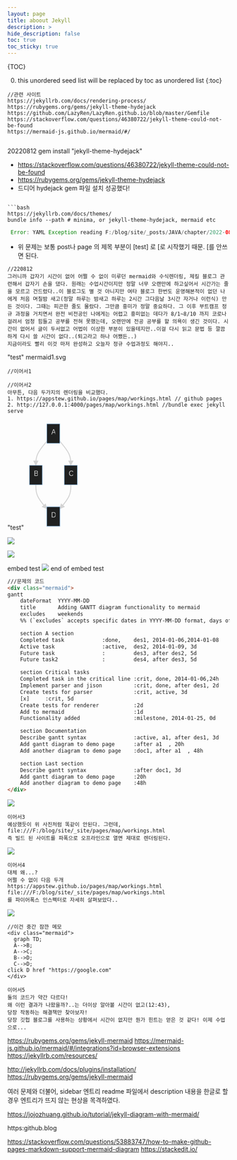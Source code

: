 ```yaml
---
layout: page
title: aboout Jekyll
description: >
hide_description: false
toc: true
toc_sticky: true
---
```

{TOC}

0. this unordered seed list will be replaced by toc as unordered list
   {:toc}


```
//관련 사이트
https://jekyllrb.com/docs/rendering-process/
https://rubygems.org/gems/jekyll-theme-hydejack
https://github.com/LazyRen/LazyRen.github.io/blob/master/Gemfile
https://stackoverflow.com/questions/46380722/jekyll-theme-could-not-be-found
https://mermaid-js.github.io/mermaid/#/


```
20220812
gem install "jekyll-theme-hydejack"
- https://stackoverflow.com/questions/46380722/jekyll-theme-could-not-be-found
- https://rubygems.org/gems/jekyll-theme-hydejack
- 드디어 hydejack gem 파일 설치 성공했다!

```

```bash
https://jekyllrb.com/docs/themes/
bundle info --path # minima, or jekyll-theme-hydejack, mermaid etc
```

```java
 Error: YAML Exception reading F:/blog/site/_posts/JAVA/chapter/2022-08-08-spring.basic.md: (<unknown>): did not find expected key while parsing a block mapping at line 2 column 1
 ```
 - 위 문제는 보통 post나 page 의 제목 부분이 [test] 로 [로 시작했기 때문. [를 안쓰면 된다.

```
//220812
그러니까 갑자기 시간이 없어 어쩔 수 없이 미루던 mermaid와 수식렌더링, 제킬 블로그 관련해서 갑자기 손을 댔다. 원래는 수업시간이지만 정말 너무 오랜만에 하고싶어서 시간가는 줄을 모르고 건드렸다..이 블로그도 별 것 아니지만 여타 블로그 한번도 운영해본적이 없던 나에게 처음 며칠밤 새고(정말 하루는 밤새고 하루는 2시간 그다음날 3시간 자거나 이런식) 만든 것이다. 그때는 피곤한 줄도 몰랐다. 그만큼 흥미가 정말 중요하다. 그 이후 부트캠프 정규 과정을 거치면서 완전 비전공인 나에게는 어렵고 흥미없는 데다가 8/1~8/10 까지 코로나 걸려서 엄청 힘들고 공부를 전혀 못했는데, 오랜만에 전공 공부를 할 의욕이 생긴 것이다. 시간이 없어서 글이 두서없고 어법이 이상한 부분이 있을테지만..이걸 다시 읽고 문법 등 깔끔하게 다시 쓸 시간이 없다..(퇴고라고 하나 어쨌든..)
지금이라도 빨리 이것 마저 완성하고 오늘자 정규 수업과정도 해야지..
```

<div>
"test"
mermaid1.svg
</div>

```
//이어서1
```
```
//이어서2
아무튼, 다음 두가지의 렌더링을 비교했다.
1. https://appstew.github.io/pages/map/workings.html // github pages
2. http://127.0.0.1:4000/pages/map/workings.html //bundle exec jekyll serve
```

<div> "test"
<svg viewBox="0 0 124.61666870117188 248" style="max-width: 124.61666870117188px;" height="248" aria-labelledby="chart-title-graph-div chart-desc-graph-div" role="img" xmlns="http://www.w3.org/2000/svg" width="100%" id="graph-div" xmlns:xlink="http://www.w3.org/1999/xlink"><style>@import url("https://cdnjs.cloudflare.com/ajax/libs/font-awesome/5.15.2/css/all.min.css");'</style><title id="chart-title-graph-div"></title><desc id="chart-desc-graph-div"></desc><style>#graph-div {font-family:"trebuchet ms",verdana,arial,sans-serif;font-size:16px;fill:#ccc;}#graph-div .error-icon{fill:#a44141;}#graph-div .error-text{fill:#ddd;stroke:#ddd;}#graph-div .edge-thickness-normal{stroke-width:2px;}#graph-div .edge-thickness-thick{stroke-width:3.5px;}#graph-div .edge-pattern-solid{stroke-dasharray:0;}#graph-div .edge-pattern-dashed{stroke-dasharray:3;}#graph-div .edge-pattern-dotted{stroke-dasharray:2;}#graph-div .marker{fill:lightgrey;stroke:lightgrey;}#graph-div .marker.cross{stroke:lightgrey;}#graph-div svg{font-family:"trebuchet ms",verdana,arial,sans-serif;font-size:16px;}#graph-div .label{font-family:"trebuchet ms",verdana,arial,sans-serif;color:#ccc;}#graph-div .cluster-label text{fill:#F9FFFE;}#graph-div .cluster-label span{color:#F9FFFE;}#graph-div .label text,#graph-div span{fill:#ccc;color:#ccc;}#graph-div .node rect,#graph-div .node circle,#graph-div .node ellipse,#graph-div .node polygon,#graph-div .node path{fill:#1f2020;stroke:#81B1DB;stroke-width:1px;}#graph-div .node .label{text-align:center;}#graph-div .node.clickable{cursor:pointer;}#graph-div .arrowheadPath{fill:lightgrey;}#graph-div .edgePath .path{stroke:lightgrey;stroke-width:2.0px;}#graph-div .flowchart-link{stroke:lightgrey;fill:none;}#graph-div .edgeLabel{background-color:hsl(0, 0%, 34.4117647059%);text-align:center;}#graph-div .edgeLabel rect{opacity:0.5;background-color:hsl(0, 0%, 34.4117647059%);fill:hsl(0, 0%, 34.4117647059%);}#graph-div .cluster rect{fill:hsl(180, 1.5873015873%, 28.3529411765%);stroke:rgba(255, 255, 255, 0.25);stroke-width:1px;}#graph-div .cluster text{fill:#F9FFFE;}#graph-div .cluster span{color:#F9FFFE;}#graph-div div.mermaidTooltip{position:absolute;text-align:center;max-width:200px;padding:2px;font-family:"trebuchet ms",verdana,arial,sans-serif;font-size:12px;background:hsl(20, 1.5873015873%, 12.3529411765%);border:1px solid rgba(255, 255, 255, 0.25);border-radius:2px;pointer-events:none;z-index:100;}#graph-div :root{--mermaid-font-family:"trebuchet ms",verdana,arial,sans-serif;}</style><g transform="translate(0, 0)"><g class="output"><g class="clusters"></g><g class="edgePaths"><g id="L-A-B" style="opacity: 1;" class="edgePath LS-A LE-B"><path style="fill:none" marker-end="url(#arrowhead14)" d="M47.462501525878906,47.44289204665813L43.306251525878906,52.369076705548444C39.150001525878906,57.29526136443875,30.837501525878906,67.14763068221937,26.681251525878906,76.24048200777635C22.525001525878906,85.33333333333333,22.525001525878906,93.66666666666667,22.525001525878906,97.83333333333333L22.525001525878906,102" class="path"></path><defs><marker orient="auto" markerHeight="6" markerWidth="8" markerUnits="strokeWidth" refY="5" refX="9" viewBox="0 0 10 10" id="arrowhead14"><path style="stroke-width: 1px; stroke-dasharray: 1px, 0px;" class="arrowheadPath" d="M 0 0 L 10 5 L 0 10 z"></path></marker></defs></g><g id="L-A-C" style="opacity: 1;" class="edgePath LS-A LE-C"><path style="fill:none" marker-end="url(#arrowhead15)" d="M76.89583587646484,47.44289204665813L81.05208587646484,52.369076705548444C85.20833587646484,57.29526136443875,93.52083587646484,67.14763068221937,97.67708587646484,76.24048200777635C101.83333587646484,85.33333333333333,101.83333587646484,93.66666666666667,101.83333587646484,97.83333333333333L101.83333587646484,102" class="path"></path><defs><marker orient="auto" markerHeight="6" markerWidth="8" markerUnits="strokeWidth" refY="5" refX="9" viewBox="0 0 10 10" id="arrowhead15"><path style="stroke-width: 1px; stroke-dasharray: 1px, 0px;" class="arrowheadPath" d="M 0 0 L 10 5 L 0 10 z"></path></marker></defs></g><g id="L-B-D" style="opacity: 1;" class="edgePath LS-B LE-D"><path style="fill:none" marker-end="url(#arrowhead16)" d="M22.525001525878906,146L22.525001525878906,150.16666666666666C22.525001525878906,154.33333333333334,22.525001525878906,162.66666666666666,26.649307250976562,171.7216561222776C30.77361297607422,180.77664557788853,39.02222442626953,190.55329115577703,43.14653015136719,195.4416139447213L47.270835876464844,200.32993673366553" class="path"></path><defs><marker orient="auto" markerHeight="6" markerWidth="8" markerUnits="strokeWidth" refY="5" refX="9" viewBox="0 0 10 10" id="arrowhead16"><path style="stroke-width: 1px; stroke-dasharray: 1px, 0px;" class="arrowheadPath" d="M 0 0 L 10 5 L 0 10 z"></path></marker></defs></g><g id="L-C-D" style="opacity: 1;" class="edgePath LS-C LE-D"><path style="fill:none" marker-end="url(#arrowhead17)" d="M101.83333587646484,146L101.83333587646484,150.16666666666666C101.83333587646484,154.33333333333334,101.83333587646484,162.66666666666666,97.70903015136719,171.7216561222776C93.58472442626953,180.77664557788853,85.33611297607422,190.55329115577703,81.21180725097656,195.4416139447213L77.0875015258789,200.32993673366553" class="path"></path><defs><marker orient="auto" markerHeight="6" markerWidth="8" markerUnits="strokeWidth" refY="5" refX="9" viewBox="0 0 10 10" id="arrowhead17"><path style="stroke-width: 1px; stroke-dasharray: 1px, 0px;" class="arrowheadPath" d="M 0 0 L 10 5 L 0 10 z"></path></marker></defs></g></g><g class="edgeLabels"><g transform="" style="opacity: 1;" class="edgeLabel"><g class="label" transform="translate(0,0)"><rect height="0" width="0" ry="0" rx="0"></rect><foreignObject height="0" width="0"><div style="display: inline-block; white-space: nowrap;" xmlns="http://www.w3.org/1999/xhtml"><span style="" class="edgeLabel L-LS-A' L-LE-B" id="L-L-A-B"></span></div></foreignObject></g></g><g transform="" style="opacity: 1;" class="edgeLabel"><g class="label" transform="translate(0,0)"><rect height="0" width="0" ry="0" rx="0"></rect><foreignObject height="0" width="0"><div style="display: inline-block; white-space: nowrap;" xmlns="http://www.w3.org/1999/xhtml"><span style="" class="edgeLabel L-LS-A' L-LE-C" id="L-L-A-C"></span></div></foreignObject></g></g><g transform="" style="opacity: 1;" class="edgeLabel"><g class="label" transform="translate(0,0)"><rect height="0" width="0" ry="0" rx="0"></rect><foreignObject height="0" width="0"><div style="display: inline-block; white-space: nowrap;" xmlns="http://www.w3.org/1999/xhtml"><span style="" class="edgeLabel L-LS-B' L-LE-D" id="L-L-B-D"></span></div></foreignObject></g></g><g transform="" style="opacity: 1;" class="edgeLabel"><g class="label" transform="translate(0,0)"><rect height="0" width="0" ry="0" rx="0"></rect><foreignObject height="0" width="0"><div style="display: inline-block; white-space: nowrap;" xmlns="http://www.w3.org/1999/xhtml"><span style="" class="edgeLabel L-LS-C' L-LE-D" id="L-L-C-D"></span></div></foreignObject></g></g></g><g class="nodes"><g transform="translate(62.179168701171875,30)" id="flowchart-A-32" style="opacity: 1;" class="node default"><rect class="label-container" height="44" width="29.433334350585938" y="-22" x="-14.716667175292969" ry="0" rx="0"></rect><g transform="translate(0,0)" class="label"><g transform="translate(-4.716667175292969,-12)"><foreignObject height="24" width="9.433334350585938"><div style="display: inline-block; white-space: nowrap;" xmlns="http://www.w3.org/1999/xhtml">A</div></foreignObject></g></g></g><g transform="translate(22.525001525878906,124)" id="flowchart-B-33" style="opacity: 1;" class="node default"><rect class="label-container" height="44" width="29.050003051757812" y="-22" x="-14.525001525878906" ry="0" rx="0"></rect><g transform="translate(0,0)" class="label"><g transform="translate(-4.525001525878906,-12)"><foreignObject height="24" width="9.050003051757812"><div style="display: inline-block; white-space: nowrap;" xmlns="http://www.w3.org/1999/xhtml">B</div></foreignObject></g></g></g><g transform="translate(101.83333587646484,124)" id="flowchart-C-35" style="opacity: 1;" class="node default"><rect class="label-container" height="44" width="29.566665649414062" y="-22" x="-14.783332824707031" ry="0" rx="0"></rect><g transform="translate(0,0)" class="label"><g transform="translate(-4.783332824707031,-12)"><foreignObject height="24" width="9.566665649414062"><div style="display: inline-block; white-space: nowrap;" xmlns="http://www.w3.org/1999/xhtml">C</div></foreignObject></g></g></g><g transform="translate(62.179168701171875,218)" id="flowchart-D-37" style="opacity: 1;" class="node clickable"><a rel="noopener" href="https://google.com" class="clickable"><rect class="label-container" height="44" width="29.816665649414062" y="-22" x="-14.908332824707031" ry="0" rx="0"></rect><g transform="translate(0,0)" class="label"><g transform="translate(-4.908332824707031,-12)"><foreignObject height="24" width="9.816665649414062"><div style="display: inline-block; white-space: nowrap;" xmlns="http://www.w3.org/1999/xhtml">D</div></foreignObject></g></g></a></g></g></g></g></svg>
</div>

![](mermaid1.svg)

![](mermaid2.svg)

<div>embed test
<img src="mermaid1.svg"/>
end of embed test
</div>

[svg]: mermaid1.svg

```html
///문제의 코드
<div class="mermaid">
gantt   
    dateFormat  YYYY-MM-DD
    title       Adding GANTT diagram functionality to mermaid
    excludes    weekends
    %% (`excludes` accepts specific dates in YYYY-MM-DD format, days of the week ("sunday") or "weekends", but not the word "weekdays".)

    section A section
    Completed task            :done,    des1, 2014-01-06,2014-01-08
    Active task               :active,  des2, 2014-01-09, 3d
    Future task               :         des3, after des2, 5d
    Future task2              :         des4, after des3, 5d

    section Critical tasks
    Completed task in the critical line :crit, done, 2014-01-06,24h
    Implement parser and jison          :crit, done, after des1, 2d
    Create tests for parser             :crit, active, 3d
    [x]     :crit, 5d
    Create tests for renderer           :2d
    Add to mermaid                      :1d
    Functionality added                 :milestone, 2014-01-25, 0d

    section Documentation
    Describe gantt syntax               :active, a1, after des1, 3d
    Add gantt diagram to demo page      :after a1  , 20h
    Add another diagram to demo page    :doc1, after a1  , 48h

    section Last section
    Describe gantt syntax               :after doc1, 3d
    Add gantt diagram to demo page      :20h
    Add another diagram to demo page    :48h
</div>
```
![](../../img/jekyll/investigating1.PNG)
 ```
 이어서3
 예상했듯이 위 사진처럼 똑같이 안된다. 그런데,
 file:///F:/blog/site/_site/pages/map/workings.html
 즉 빌드 된 사이트를 파폭으로 오프라인으로 열면 제대로 렌더링된다.
 ```

![](../../img/jekyll/investigating2.PNG)




```
이어서4
대체 왜...?
어쩔 수 없이 다음 두개
https://appstew.github.io/pages/map/workings.html
file:///F:/blog/site/_site/pages/map/workings.html
를 파이어폭스 인스펙터로 자세히 살펴보았다..
```
![](../../img/jekyll/investigating3.PNG)

```
//이건 중간 잠깐 메모
<div class="mermaid">
  graph TD;
  A-->B;
  A-->C;
  B-->D;
  C-->D;
click D href "https://google.com"  
</div>
```

```
이어서5
둘의 코드가 약간 다르다!
왜 이런 결과가 나왔을까?..는 더이상 알아볼 시간이 없고(12:43),
당장 작동하는 해결책만 찾아보자!
당장 깃헙 블로그를 사용하는 상황에서 시간이 없지만 뭔가 힌트는 얻은 것 같다! 이제 수업으로...
```


https://rubygems.org/gems/jekyll-mermaid
https://mermaid-js.github.io/mermaid/#/integrations?id=browser-extensions
https://jekyllrb.com/resources/


http://jekyllrb.com/docs/plugins/installation/
https://rubygems.org/gems/jekyll-mermaid

여러 문제와 더불어, sidebar 엔트리 readme 파일에서 
description 내용을 한글로 할 경우 엔트리가 뜨지 않는 현상을 목격하였다.

https://jojozhuang.github.io/tutorial/jekyll-diagram-with-mermaid/

https:github.blog

https://stackoverflow.com/questions/53883747/how-to-make-github-pages-markdown-support-mermaid-diagram
https://stackedit.io/